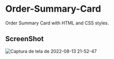 # Order-Summary-Card
Order Summary Card with HTML and CSS styles.

## ScreenShot

![Captura de tela de 2022-08-13 21-52-47](https://user-images.githubusercontent.com/97757463/184518046-1bfb7e57-9eda-4b07-b4fe-0734c4d66414.png)
